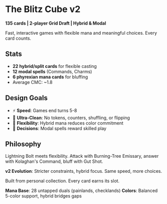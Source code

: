 # The Blitz Cube v2

**135 cards | 2-player Grid Draft | Hybrid & Modal**

Fast, interactive games with flexible mana and meaningful choices. Every card counts.

## Stats
- **22 hybrid/split cards** for flexible casting
- **12 modal spells** (Commands, Charms)
- **6 phyrexian mana cards** for bluffing
- Average CMC: ~1.8

## Design Goals
- ⚡ **Speed**: Games end turns 5-8
- 🎴 **Ultra-Clean**: No tokens, counters, shuffling, or flipping
- 🔀 **Flexibility**: Hybrid mana reduces color commitment
- 🧠 **Decisions**: Modal spells reward skilled play

## Philosophy

Lightning Bolt meets flexibility. Attack with Burning-Tree Emissary, answer with Kolaghan's Command, bluff with Gut Shot.

**v2 Evolution**: Stricter constraints, hybrid focus. Same speed, more choices.

Built from personal collection. Every card earns its slot.

**Mana Base**: 28 untapped duals (painlands, checklands)
**Colors**: Balanced 5-color support, hybrid bridges gaps
